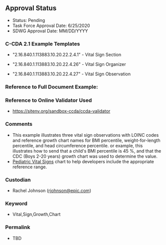 ## Approval Status

* Status: Pending
* Task Force Approval Date: 6/25/2020
* SDWG Approval Date: MM/DD/YYYY


### C-CDA 2.1 Example Templates

* "2.16.840.1.113883.10.20.22.2.4.1" - Vital Sign Section

* "2.16.840.1.113883.10.20.22.4.26" - Vital Sign Organizer

* "2.16.840.1.113883.10.20.22.4.27" - Vital Sign Observation

### Reference to Full Document Example: 

### Reference to Online Validator Used
* https://sitenv.org/sandbox-ccda/ccda-validator

### Comments
* This example illustrates three vital sign observations with LOINC codes and reference growth chart names for BMI percentile, weight-for-length percentile, and head circumference percentile. or example, this illustrates how to send that a child's BMI percentile is 45 %, and that the CDC (Boys 2-20 years) growth chart was used to determine the value.
* [Pediatric Vital Signs](https://docs.google.com/presentation/d/1R0QQyQZ1_vnmABAQZJd9IJUIYTw8iUXddglNOTdcHug/edit?usp=sharing) chart to help developers include the appropriate reference range.

### Custodian
* Rachel Johnson (rjohnson@epic.com)

### Keyword
* Vital,Sign,Growth,Chart

### Permalink
* TBD
